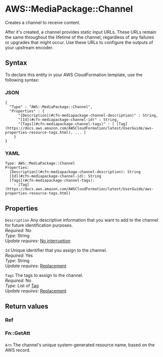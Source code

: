 # AWS::MediaPackage::Channel<a name="aws-resource-mediapackage-channel"></a>

Creates a channel to receive content\.

After it's created, a channel provides static input URLs\. These URLs remain the same throughout the lifetime of the channel, regardless of any failures or upgrades that might occur\. Use these URLs to configure the outputs of your upstream encoder\.

## Syntax<a name="aws-resource-mediapackage-channel-syntax"></a>

To declare this entity in your AWS CloudFormation template, use the following syntax:

### JSON<a name="aws-resource-mediapackage-channel-syntax.json"></a>

```
{
  "Type" : "AWS::MediaPackage::Channel",
  "Properties" : {
      "[Description](#cfn-mediapackage-channel-description)" : String,
      "[Id](#cfn-mediapackage-channel-id)" : String,
      "[Tags](#cfn-mediapackage-channel-tags)" : [ [Tag](https://docs.aws.amazon.com/AWSCloudFormation/latest/UserGuide/aws-properties-resource-tags.html), ... ]
    }
}
```

### YAML<a name="aws-resource-mediapackage-channel-syntax.yaml"></a>

```
Type: AWS::MediaPackage::Channel
Properties: 
  [Description](#cfn-mediapackage-channel-description): String
  [Id](#cfn-mediapackage-channel-id): String
  [Tags](#cfn-mediapackage-channel-tags): 
    - [Tag](https://docs.aws.amazon.com/AWSCloudFormation/latest/UserGuide/aws-properties-resource-tags.html)
```

## Properties<a name="aws-resource-mediapackage-channel-properties"></a>

`Description`  <a name="cfn-mediapackage-channel-description"></a>
Any descriptive information that you want to add to the channel for future identification purposes\.  
*Required*: No  
*Type*: String  
*Update requires*: [No interruption](https://docs.aws.amazon.com/AWSCloudFormation/latest/UserGuide/using-cfn-updating-stacks-update-behaviors.html#update-no-interrupt)

`Id`  <a name="cfn-mediapackage-channel-id"></a>
Unique identifier that you assign to the channel\.   
*Required*: Yes  
*Type*: String  
*Update requires*: [Replacement](https://docs.aws.amazon.com/AWSCloudFormation/latest/UserGuide/using-cfn-updating-stacks-update-behaviors.html#update-replacement)

`Tags`  <a name="cfn-mediapackage-channel-tags"></a>
The tags to assign to the channel\.  
*Required*: No  
*Type*: List of [Tag](https://docs.aws.amazon.com/AWSCloudFormation/latest/UserGuide/aws-properties-resource-tags.html)  
*Update requires*: [Replacement](https://docs.aws.amazon.com/AWSCloudFormation/latest/UserGuide/using-cfn-updating-stacks-update-behaviors.html#update-replacement)

## Return values<a name="aws-resource-mediapackage-channel-return-values"></a>

### Ref<a name="aws-resource-mediapackage-channel-return-values-ref"></a>

### Fn::GetAtt<a name="aws-resource-mediapackage-channel-return-values-fn--getatt"></a>

#### <a name="aws-resource-mediapackage-channel-return-values-fn--getatt-fn--getatt"></a>

`Arn`  <a name="Arn-fn::getatt"></a>
The channel's unique system\-generated resource name, based on the AWS record\.
